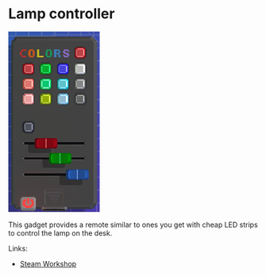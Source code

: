 # Lamp controller

![Gadget](../assets/lampcontroller.png)

This gadget provides a remote similar to ones you get with cheap LED strips to control the lamp on the desk.

Links:
- [Steam Workshop](https://steamcommunity.com/sharedfiles/filedetails/?id=2926358139)